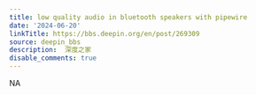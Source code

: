 ```yaml
---
title: low quality audio in bluetooth speakers with pipewire
date: '2024-06-20'
linkTitle: https://bbs.deepin.org/en/post/269309
source: deepin_bbs
description:  深度之家 
disable_comments: true
---
```

NA
